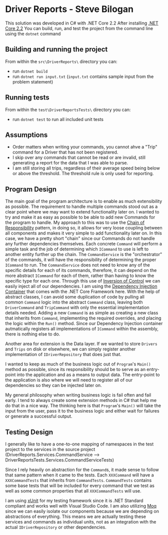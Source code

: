 # Driver Reports - Steve Bilogan
This solution was developed in C# with .NET Core 2.2
After installing [.NET Core 2.2](https://dotnet.microsoft.com/download/dotnet-core/2.2)
You can build, run, and test the project from the command line using the `dotnet` command

## Building and running the project
From within the `src\DriverReports\` directory you can:
* run `dotnet build`
* run `dotnet run input.txt` (`input.txt` contains sample input from the problem statement)

## Running tests
From within the `test\DriverReportsTests\` directory you can:
* run `dotnet test` to run all included unit tests

## Assumptions
* Order matters when writing your commands, you cannot ahve a "Trip" command for a Driver that has not been registered.
* I skip over any commands that cannot be read or are invalid, still generating a report for the data that I was able to parse.
* I am still storing all trips, regardless of their average speed being below or above the threshold. The threshold rule is only used for reporting.

## Program Design
The main goal of the program architecture is to enable as much extensibility as possible. The requirement to handle multiple commands stood out as a clear point where we may want to extend functionality later on. I wanted to try and make it as easy as possible to be able to add new Commands for the program to handle. My approach to this was to use the [Chain of Responsibility](https://en.wikipedia.org/wiki/Chain-of-responsibility_pattern) pattern, in doing so, it allows for very loose coupling between all components and makes it very simple to add functionality later on. In this case, we have a pretty short "chain" since our Commands do not handle any further dependencies themselves. Each concrete `Command` will perform a simple task and the job of determining which `ICommand` to use is left to another entity further up the chain. The `CommandService` is the "orchestrator" of the commands, it will have the responsibility of determining the proper `ICommand` to run. The `CommandService` does not need to know any of the specific details for each of its commands, therefore, it can depend on the more abstract `ICommand` for each of them, rather than having to know the specific type for each one. Through this use of [Inversion of Control](https://en.wikipedia.org/wiki/Inversion_of_control) we can easily inject all of our dependencies. I am using the [Dependency Injection Container](https://msdn.microsoft.com/en-us/magazine/mt707534.aspx) that comes with the .NET Core Framework here. With the help of abstract classes, I can avoid some duplication of code by pulling all common `Command` logic into the abstract `Command` class, leaving both `DriverCommand` and `TripCommand` with only the essential implementation details needed. Adding a new `Command` is as simple as creating a new class that inherits from `Command`, implementing the required overrides, and placing the logic within the `Run()` method. Since our Dependency Injection container autmatically registers all implementations of `ICommand` within the assembly, there is nothing else to do.

Another area for extension is the Data layer. If we wanted to store `Drivers` and `Trips` on disk or elsewhere, we can simply register another implementation of `IDriverRepository` that does just that.

I wanted to keep as much of the business logic out of `Program`'s `Main()` method as possible, since its responsibility should be to serve as an entry-point into the application and as a means to output data. The entry-point to the application is also where we will need to register all of our dependencies so they can be injected later on.

My general philosophy when writing business logic is fail often and fail early. I tend to always create some extension methods in C# that help me do that in a nice way. The thinking here is that `Program`'s `Main()` will take the input from the user, pass it to the business logic and either wait for failures or generate a successful output. 

## Testing Design
I generally like to have a one-to-one mapping of namespaces in the test project to the services in the source project (DriverReports.Services.CommandService --> DriverReportsTests.Services.CommandServiceTests)

Since I rely heavily on abstraction for the `Command`s, it made sense to follow that same pattern when it came to the tests. Each `XXXCommand` will have a `XXXCommandTests` that inherits from `CommandTests`. `CommandTests` contains some base tests that will be included for every command that we test as well as some common properties that all `XXXCommandTests` will use.

I am using [xUnit](https://xunit.net/) for my testing framework since it is .NET Standard compliant and works well with Visual Studio Code. I am also utilizing [Moq](https://github.com/moq/moq4) since we can easily isolate our components because we are depending on abstractions of everything. This means we are actually testing these services and commands as individual units, not as an integration with the actual `IDriverRepository` or other dependencies.
